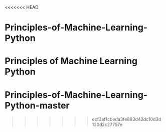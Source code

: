 <<<<<<< HEAD
# Principles-of-Machine-Learning-Python
Principles of Machine Learning Python
=======
# Principles-of-Machine-Learning-Python-master
>>>>>>> ecf3af1cbeda3fe883d42dc10d3d130d2c27757e
